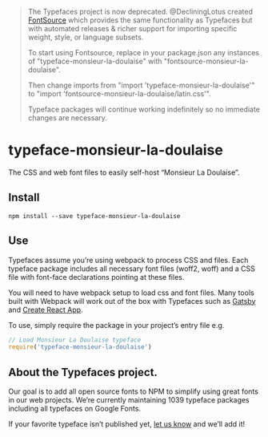 >The Typefaces project is now deprecated. @DecliningLotus created
[FontSource](https://github.com/fontsource/fontsource) which provides the
same functionality as Typefaces but with automated releases & richer
support for importing specific weight, style, or language subsets.
>
>To start using Fontsource, replace in your package.json any instances of
"typeface-monsieur-la-doulaise" with "fontsource-monsieur-la-doulaise".
>
> Then change imports from "import 'typeface-monsieur-la-doulaise'" to "import 'fontsource-monsieur-la-doulaise/latin.css'".
>
>Typeface packages will continue working indefinitely so no immediate
>changes are necessary.

# typeface-monsieur-la-doulaise

The CSS and web font files to easily self-host “Monsieur La Doulaise”.

## Install

`npm install --save typeface-monsieur-la-doulaise`

## Use

Typefaces assume you’re using webpack to process CSS and files. Each typeface
package includes all necessary font files (woff2, woff) and a CSS file with
font-face declarations pointing at these files.

You will need to have webpack setup to load css and font files. Many tools built
with Webpack will work out of the box with Typefaces such as [Gatsby](https://github.com/gatsbyjs/gatsby)
and [Create React App](https://github.com/facebookincubator/create-react-app).

To use, simply require the package in your project’s entry file e.g.

```javascript
// Load Monsieur La Doulaise typeface
require('typeface-monsieur-la-doulaise')
```

## About the Typefaces project.

Our goal is to add all open source fonts to NPM to simplify using great fonts in
our web projects. We’re currently maintaining 1039 typeface packages
including all typefaces on Google Fonts.

If your favorite typeface isn’t published yet, [let us know](https://github.com/KyleAMathews/typefaces)
and we’ll add it!
